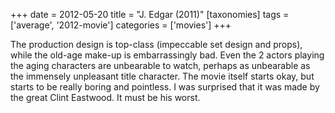 +++
date = 2012-05-20
title = "J. Edgar (2011)"
[taxonomies]
tags = ['average', '2012-movie']
categories = ['movies']
+++

The production design is top-class (impeccable set design and props),
while the old-age make-up is embarrassingly bad. Even the 2 actors
playing the aging characters are unbearable to watch, perhaps as
unbearable as the immensely unpleasant title character. The
movie itself starts okay, but starts to be really boring and pointless.
I was surprised that it was made by the great Clint Eastwood. It must be
his worst.

